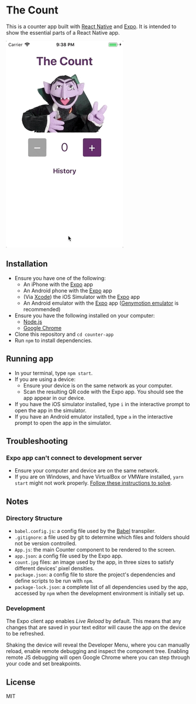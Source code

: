 # The Count

This is a counter app built with [React Native](https://facebook.github.io/react-native/) and [Expo](https://expo.io/). It is intended to show the essential parts of a React Native app.

![](./demo.gif)

## Installation

- Ensure you have one of the following:
  - An iPhone with the [Expo](https://itunes.apple.com/app/apple-store/id982107779?mt=8) app
  - An Android phone with the [Expo](https://play.google.com/store/apps/details?id=host.exp.exponent) app
  - (Via [Xcode](https://developer.apple.com/xcode/)) the iOS Simulator with the [Expo](https://expo.io/tools) app
  - An Android emulator with the [Expo](https://expo.io/tools) app ([Genymotion emulator](https://www.genymotion.com/fun-zone/) is recommended)
- Ensure you have the following installed on your computer:
  - [Node.js](https://nodejs.org/)
  - [Google Chrome](https://google.com/chrome/)
- Clone this repository and `cd counter-app`
- Run `npm` to install dependencies.

## Running app

- In your terminal, type `npm start`.
- If you are using a device:
  - Ensure your device is on the same network as your computer.
  - Scan the resulting QR code with the Expo app. You should see the app appear in our device.
- If you have the iOS simulator installed, type `i` in the interactive prompt to open the app in the simulator.
- If you have an Android emulator installed, type `a` in the interactive prompt to open the app in the simulator.

## Troubleshooting

### Expo app can't connect to development server

- Ensure your computer and device are on the same network.
- If you are on Windows, and have VirtualBox or VMWare installed, `yarn start` might not work properly. [Follow these instructions to solve](https://github.com/react-community/create-react-native-app/issues/60#issuecomment-317104728).

## Notes

### Directory Structure

- `babel.config.js`: a config file used by the [Babel](https://babeljs.io/) transpiler.
- `.gitignore`: a file used by git to determine which files and folders should not be version controlled.
- `App.js`: the main Counter component to be rendered to the screen.
- `app.json`: a config file used by the Expo app.
- `count.jpg` files: an image used by the app, in three sizes to satisfy different devices' pixel densities.
- `package.json`: a config file to store the project's dependencies and define scripts to be run with `npm`.
- `package-lock.json`: a complete list of all dependencies used by the app, accessed by `npm` when the development environment is initially set up.

### Development

The Expo client app enables _Live Reload_ by default. This means that any changes that are saved in your text editor will cause the app on the device to be refreshed.

Shaking the device will reveal the Developer Menu, where you can manually reload, enable remote debugging and inspect the component tree. Enabling remote JS debugging will open Google Chrome where you can step through your code and set breakpoints.

## License

MIT
